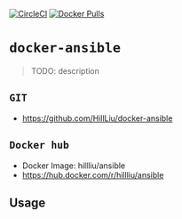 [![CircleCI](https://circleci.com/gh/HillLiu/docker-ansible/tree/main.svg?style=svg)](https://circleci.com/gh/HillLiu/docker-ansible/tree/main)
[![Docker Pulls](https://img.shields.io/docker/pulls/hillliu/ansible.svg)](https://hub.docker.com/r/hillliu/ansible)

# `docker-ansible`

> TODO: description 

## `GIT`
   * https://github.com/HillLiu/docker-ansible

## `Docker hub`
   * Docker Image: hillliu/ansible
   * https://hub.docker.com/r/hillliu/ansible

## Usage

```

```
